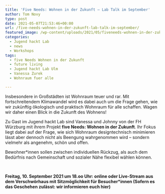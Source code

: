 ```yaml
---
title: 'Five Needs: Wohnen in der Zukunft – Lab Talk im September'
author: Tom Novy
type: post
date: 2021-05-07T21:53:46+00:00
url: /five-needs-wohnen-in-der-zukunft-lab-talk-im-september/
featured_image: /wp-content/uploads/2021/05/fiveneeds-wohnen-in-der-zukunft-ulm-01-1200x675.jpg
categories:
  - Jugend hackt Lab
  - news
  - Workshops
tags:
  - five Needs Wohnen in der Zukunft
  - future living
  - Jugend hackt Lab Ulm
  - Vanessa Zurek
  - Wohnraum fuer alle

---
```

Insbesondere in Großstädten ist Wohnraum teuer und rar. Mit fortschreitendem Klimawandel wird es dabei auch um die Frage gehen, wie wir zukünftig ökologisch und praktisch Wohnraum für alle schaffen. Wagen wir daher einen Blick in die Zukunft des Wohnens!

Zu Gast im Jugend hackt Lab sind Vanessa und Johnny von der FH Würzburg mit ihrem Projekt **five Needs: Wohnen in der Zukunft**. Ihr Fokus liegt dabei auf der Frage, wie sich Wohnraum designtechnisch minimieren lässt aber dennoch nicht als Beengung wahrgenommen wird &#8211; sondern vielmehr als angenehm, schön und offen.

Bewohner*innen sollen zwischen individuellen Rückzug, als auch dem Bedürfnis nach Gemeinschaft und sozialer Nähe flexibel wählen können.

&nbsp;

**Freitag, 10. September 2021 um 18.oo Uhr: online oder Live-Stream aus dem Verschwörhaus mit Sitzmöglichkeit für Besucher*innen (Sofern es das Geschehen zulässt: wir informieren euch hier)**